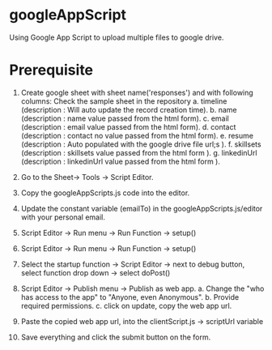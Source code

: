 # googleAppScript
Using Google App Script to upload multiple files to google drive.

# Prerequisite

1. Create google sheet with sheet name('responses') and with following columns: Check the sample sheet in the repository
    a. timeline (description : Will auto update the record creation time).
    b. name  (description : name value passed from the html form).
    c. email (description : email value passed from the html form).
    d. contact (description : contact no value passed from the html form).
    e. resume (description : Auto populated with the google drive file url;s ).
    f. skillsets (description : skillsets value passed from the html form ).
    g. linkedinUrl (description : linkedinUrl value passed from the html form ).

2. Go to the Sheet-> Tools -> Script Editor.

3. Copy the googleAppScripts.js code into the editor.

4. Update the constant variable (emailTo) in the googleAppScripts.js/editor with your personal email.

5. Script Editor -> Run menu -> Run Function -> setup()

6. Script Editor -> Run menu -> Run Function -> setup()

7. Select the startup function -> Script Editor -> next to debug button, select function drop down -> select doPost()

8. Script Editor -> Publish menu -> Publish as web app.
    a. Change the "who has access to the app" to "Anyone, even Anonymous".
    b. Provide required permissions.
    c. click on update, copy the web app url.

9. Paste the copied web app url, into the clientScript.js -> scriptUrl variable

10. Save everything and click the submit button on the form.
